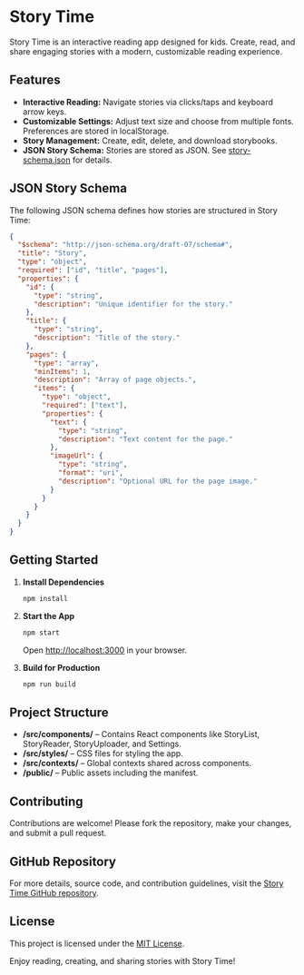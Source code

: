 # Story Time

Story Time is an interactive reading app designed for kids. Create, read, and share engaging stories with a modern, customizable reading experience.

## Features

- **Interactive Reading:** Navigate stories via clicks/taps and keyboard arrow keys.
- **Customizable Settings:** Adjust text size and choose from multiple fonts. Preferences are stored in localStorage.
- **Story Management:** Create, edit, delete, and download storybooks.
- **JSON Story Schema:** Stories are stored as JSON. See [story-schema.json](./story-schema.json) for details.

## JSON Story Schema

The following JSON schema defines how stories are structured in Story Time:

```json
{
  "$schema": "http://json-schema.org/draft-07/schema#",
  "title": "Story",
  "type": "object",
  "required": ["id", "title", "pages"],
  "properties": {
    "id": {
      "type": "string",
      "description": "Unique identifier for the story."
    },
    "title": {
      "type": "string",
      "description": "Title of the story."
    },
    "pages": {
      "type": "array",
      "minItems": 1,
      "description": "Array of page objects.",
      "items": {
        "type": "object",
        "required": ["text"],
        "properties": {
          "text": {
            "type": "string",
            "description": "Text content for the page."
          },
          "imageUrl": {
            "type": "string",
            "format": "uri",
            "description": "Optional URL for the page image."
          }
        }
      }
    }
  }
}
```

## Getting Started

1. **Install Dependencies**  
   ```bash
   npm install
   ```

2. **Start the App**  
   ```bash
   npm start
   ```  
   Open [http://localhost:3000](http://localhost:3000) in your browser.

3. **Build for Production**  
   ```bash
   npm run build
   ```

## Project Structure

- **/src/components/** – Contains React components like StoryList, StoryReader, StoryUploader, and Settings.  
- **/src/styles/** – CSS files for styling the app.  
- **/src/contexts/** – Global contexts shared across components.  
- **/public/** – Public assets including the manifest.

## Contributing

Contributions are welcome! Please fork the repository, make your changes, and submit a pull request.

## GitHub Repository

For more details, source code, and contribution guidelines, visit the [Story Time GitHub repository](https://github.com/sethtbacon/story-time).

## License

This project is licensed under the [MIT License](LICENSE).

Enjoy reading, creating, and sharing stories with Story Time!